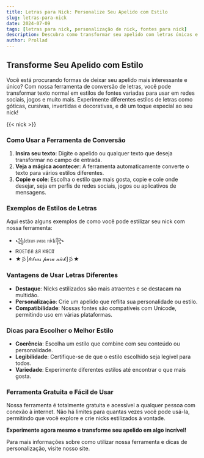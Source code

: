 ```yaml
---
title: Letras para Nick: Personalize Seu Apelido com Estilo
slug: letras-para-nick
date: 2024-07-09
tags: [letras para nick, personalização de nick, fontes para nick]
description: Descubra como transformar seu apelido com letras únicas e estilos personalizados usando nossa ferramenta de conversão.
author: Prollad
---
```


## Transforme Seu Apelido com Estilo

Você está procurando formas de deixar seu apelido mais interessante e único? Com nossa ferramenta de conversão de letras, você pode transformar texto normal em estilos de fontes variadas para usar em redes sociais, jogos e muito mais. Experimente diferentes estilos de letras como góticas, cursivas, invertidas e decorativas, e dê um toque especial ao seu nick!

{{< nick >}}

### Como Usar a Ferramenta de Conversão

1. **Insira seu texto**: Digite o apelido ou qualquer texto que deseja transformar no campo de entrada.
2. **Veja a mágica acontecer**: A ferramenta automaticamente converte o texto para vários estilos diferentes.
3. **Copie e cole**: Escolha o estilo que mais gosta, copie e cole onde desejar, seja em perfis de redes sociais, jogos ou aplicativos de mensagens.

### Exemplos de Estilos de Letras

Aqui estão alguns exemplos de como você pode estilizar seu nick com nossa ferramenta:

- ꧁𝔩𝔢𝔱𝔯𝔞𝔰 𝔭𝔞𝔯𝔞 𝔫𝔦𝔠𝔨꧂
- Ꮢꄲꏂ꓄ꂅꋬ ꊛꋪ ꀘꌃꉔꍏ
- ★彡[𝓁𝑒𝓉𝓇𝒶𝓈 𝓅𝒶𝓇𝒶 𝓃𝒾𝒸𝓀]彡★

### Vantagens de Usar Letras Diferentes

- **Destaque**: Nicks estilizados são mais atraentes e se destacam na multidão.
- **Personalização**: Crie um apelido que reflita sua personalidade ou estilo.
- **Compatibilidade**: Nossas fontes são compatíveis com Unicode, permitindo uso em várias plataformas.

### Dicas para Escolher o Melhor Estilo

- **Coerência**: Escolha um estilo que combine com seu conteúdo ou personalidade.
- **Legibilidade**: Certifique-se de que o estilo escolhido seja legível para todos.
- **Variedade**: Experimente diferentes estilos até encontrar o que mais gosta.

### Ferramenta Gratuita e Fácil de Usar

Nossa ferramenta é totalmente gratuita e acessível a qualquer pessoa com conexão à internet. Não há limites para quantas vezes você pode usá-la, permitindo que você explore e crie nicks estilizados à vontade.

**Experimente agora mesmo e transforme seu apelido em algo incrível!**

Para mais informações sobre como utilizar nossa ferramenta e dicas de personalização, visite nosso site.

